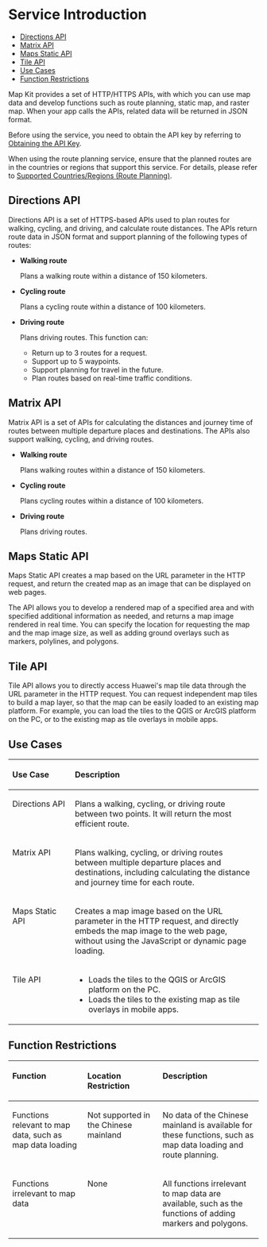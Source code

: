 # Service Introduction<a name="EN-US_TOPIC_0000001098843582"></a>

-   [Directions API](#section160152955116)
-   [Matrix API](#section61061048195215)
-   [Maps Static API](#section193266447536)
-   [Tile API](#section13215144920533)
-   [Use Cases](#section2827122911617)
-   [Function Restrictions](#section1425318477373)

Map Kit provides a set of HTTP/HTTPS APIs, with which you can use map data and develop functions such as route planning, static map, and raster map. When your app calls the APIs, related data will be returned in JSON format.

Before using the service, you need to obtain the API key by referring to  [Obtaining the API Key](web-api-preparations.md#section169441820428).

When using the route planning service, ensure that the planned routes are in the countries or regions that support this service. For details, please refer to  [Supported Countries/Regions \(Route Planning\)](supported-countries-and-regions-route-planning.md).

## Directions API<a name="section160152955116"></a>

Directions API is a set of HTTPS-based APIs used to plan routes for walking, cycling, and driving, and calculate route distances. The APIs return route data in JSON format and support planning of the following types of routes:

-   **Walking route**

    Plans a walking route within a distance of 150 kilometers.


-   **Cycling route**

    Plans a cycling route within a distance of 100 kilometers.


-   **Driving route**

    Plans driving routes. This function can:

    -   Return up to 3 routes for a request.
    -   Support up to 5 waypoints.
    -   Support planning for travel in the future.
    -   Plan routes based on real-time traffic conditions.


## Matrix API<a name="section61061048195215"></a>

Matrix API is a set of APIs for calculating the distances and journey time of routes between multiple departure places and destinations. The APIs also support walking, cycling, and driving routes.

-   **Walking route**

    Plans walking routes within a distance of 150 kilometers.

-   **Cycling route**

    Plans cycling routes within a distance of 100 kilometers.

-   **Driving route**

    Plans driving routes.


## Maps Static API<a name="section193266447536"></a>

Maps Static API creates a map based on the URL parameter in the HTTP request, and return the created map as an image that can be displayed on web pages.

The API allows you to develop a rendered map of a specified area and with specified additional information as needed, and returns a map image rendered in real time. You can specify the location for requesting the map and the map image size, as well as adding ground overlays such as markers, polylines, and polygons.

## Tile API<a name="section13215144920533"></a>

Tile API allows you to directly access Huawei's map tile data through the URL parameter in the HTTP request. You can request independent map tiles to build a map layer, so that the map can be easily loaded to an existing map platform. For example, you can load the tiles to the QGIS or ArcGIS platform on the PC, or to the existing map as tile overlays in mobile apps.

## Use Cases<a name="section2827122911617"></a>

<a name="table8957161316424"></a>
<table><thead align="left"><tr id="row895791316422"><th class="cellrowborder" valign="top" width="25%" id="mcps1.1.3.1.1"><p id="p17957913154219"><a name="p17957913154219"></a><a name="p17957913154219"></a>Use Case</p>
</th>
<th class="cellrowborder" valign="top" width="75%" id="mcps1.1.3.1.2"><p id="p29571913134212"><a name="p29571913134212"></a><a name="p29571913134212"></a>Description</p>
</th>
</tr>
</thead>
<tbody><tr id="row731914131394"><td class="cellrowborder" valign="top" width="25%" headers="mcps1.1.3.1.1 "><p id="p1231915131591"><a name="p1231915131591"></a><a name="p1231915131591"></a>Directions API</p>
</td>
<td class="cellrowborder" valign="top" width="75%" headers="mcps1.1.3.1.2 "><p id="p1831911314917"><a name="p1831911314917"></a><a name="p1831911314917"></a>Plans a walking, cycling, or driving route between two points. It will return the most efficient route.</p>
</td>
</tr>
<tr id="row3903113199"><td class="cellrowborder" valign="top" width="25%" headers="mcps1.1.3.1.1 "><p id="p1290341312914"><a name="p1290341312914"></a><a name="p1290341312914"></a>Matrix API</p>
</td>
<td class="cellrowborder" valign="top" width="75%" headers="mcps1.1.3.1.2 "><p id="p990313132914"><a name="p990313132914"></a><a name="p990313132914"></a>Plans walking, cycling, or driving routes between multiple departure places and destinations, including calculating the distance and journey time for each route.</p>
</td>
</tr>
<tr id="row1979814161093"><td class="cellrowborder" valign="top" width="25%" headers="mcps1.1.3.1.1 "><p id="p779812164915"><a name="p779812164915"></a><a name="p779812164915"></a>Maps Static API</p>
</td>
<td class="cellrowborder" valign="top" width="75%" headers="mcps1.1.3.1.2 "><p id="p67983161598"><a name="p67983161598"></a><a name="p67983161598"></a>Creates a map image based on the URL parameter in the HTTP request, and directly embeds the map image to the web page, without using the JavaScript or dynamic page loading.</p>
</td>
</tr>
<tr id="row52161317299"><td class="cellrowborder" valign="top" width="25%" headers="mcps1.1.3.1.1 "><p id="p1821651712914"><a name="p1821651712914"></a><a name="p1821651712914"></a>Tile API</p>
</td>
<td class="cellrowborder" valign="top" width="75%" headers="mcps1.1.3.1.2 "><a name="ul5360115911015"></a><a name="ul5360115911015"></a><ul id="ul5360115911015"><li>Loads the tiles to the QGIS or ArcGIS platform on the PC. </li><li>Loads the tiles to the existing map as tile overlays in mobile apps. </li></ul>
</td>
</tr>
</tbody>
</table>

## Function Restrictions<a name="section1425318477373"></a>

<a name="table13395173564216"></a>
<table><thead align="left"><tr id="row839618353424"><th class="cellrowborder" valign="top" width="30%" id="mcps1.1.4.1.1"><p id="p1439623512424"><a name="p1439623512424"></a><a name="p1439623512424"></a>Function</p>
</th>
<th class="cellrowborder" valign="top" width="30%" id="mcps1.1.4.1.2"><p id="p152545386535"><a name="p152545386535"></a><a name="p152545386535"></a>Location Restriction</p>
</th>
<th class="cellrowborder" valign="top" width="40%" id="mcps1.1.4.1.3"><p id="p1739610359423"><a name="p1739610359423"></a><a name="p1739610359423"></a>Description</p>
</th>
</tr>
</thead>
<tbody><tr id="row1939723514219"><td class="cellrowborder" valign="top" width="30%" headers="mcps1.1.4.1.1 "><p id="p1059713475444"><a name="p1059713475444"></a><a name="p1059713475444"></a>Functions relevant to map data, such as map data loading</p>
</td>
<td class="cellrowborder" valign="top" width="30%" headers="mcps1.1.4.1.2 "><p id="p92541438185311"><a name="p92541438185311"></a><a name="p92541438185311"></a>Not supported in the Chinese mainland</p>
</td>
<td class="cellrowborder" valign="top" width="40%" headers="mcps1.1.4.1.3 "><p id="p0397123584215"><a name="p0397123584215"></a><a name="p0397123584215"></a>No data of the Chinese mainland is available for these functions, such as map data loading and route planning.</p>
</td>
</tr>
<tr id="row439713350421"><td class="cellrowborder" valign="top" width="30%" headers="mcps1.1.4.1.1 "><p id="p115983477444"><a name="p115983477444"></a><a name="p115983477444"></a>Functions irrelevant to map data</p>
</td>
<td class="cellrowborder" valign="top" width="30%" headers="mcps1.1.4.1.2 "><p id="p1125463845319"><a name="p1125463845319"></a><a name="p1125463845319"></a>None</p>
</td>
<td class="cellrowborder" valign="top" width="40%" headers="mcps1.1.4.1.3 "><p id="p93981435174218"><a name="p93981435174218"></a><a name="p93981435174218"></a>All functions irrelevant to map data are available, such as the functions of adding markers and polygons.</p>
</td>
</tr>
</tbody>
</table>

